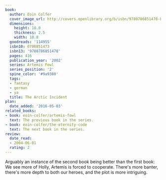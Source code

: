 ```yaml
---
book:
  author: Eoin Colfer
  cover_image_url: http://covers.openlibrary.org/b/isbn/9780786851478-L.jpg
  dimensions:
    height: 18.0
    thickness: 2.5
    width: 10.8
  goodreads: '114955'
  isbn10: 0786851473
  isbn13: '9780786851478'
  pages: 416
  publication_year: '2002'
  series: Artemis Fowl
  series_position: '2'
  spine_color: '#9a9380'
  tags:
  - fantasy
  - german
  - ya
  title: The Arctic Incident
plan:
  date_added: '2016-05-03'
related_books:
- book: eoin-colfer/artemis-fowl
  text: The previous book in the series.
- book: eoin-colfer/the-eternity-code
  text: The next book in the series.
review:
  date_read:
  - 2004-06-01
  rating: 2
---
```

Arguably an instance of the second book being better than the first book: We see more of Holly, Artemis is forced to
cooperate. There's more banter, there's more depth to both our heroes, and the plot is more intriguing.
